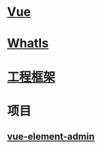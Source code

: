 # [Vue](https://cn.vuejs.org)

# [WhatIs](WhatIs.md)

# [工程框架](VueEngineering/README.md)

# 项目
## [vue-element-admin](vue-element-admin/README.md)


